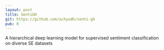 ```yaml
---
layout: post
title: SentiGH
git: https://github.com/achyudh/senti-gh
pub: 0
---
```


A hierarchical deep learning model for supervised sentiment classification on diverse SE datasets